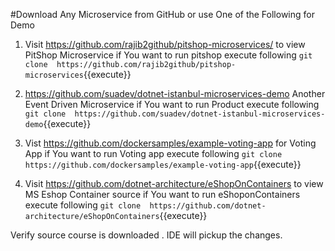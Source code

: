 #Download Any Microservice from GitHub or use One of the Following for Demo

1. Visit https://github.com/rajib2github/pitshop-microservices/ to view PitShop Microservice
if You want to run pitshop  execute following
`git clone  https://github.com/rajib2github/pitshop-microservices`{{execute}}

2. https://github.com/suadev/dotnet-istanbul-microservices-demo Another Event Driven Microservice
if You want to run Product  execute following
`git clone  https://github.com/suadev/dotnet-istanbul-microservices-demo`{{execute}}

3. Vist https://github.com/dockersamples/example-voting-app for Voting App 
if You want to run Voting app  execute following
`git clone  https://github.com/dockersamples/example-voting-app`{{execute}}


4. Visit https://github.com/dotnet-architecture/eShopOnContainers to view MS Eshop Container source
if You want to run eShoponContainers  execute following
`git clone  https://github.com/dotnet-architecture/eShopOnContainers`{{execute}}

Verify source course is downloaded . IDE will pickup the changes.
